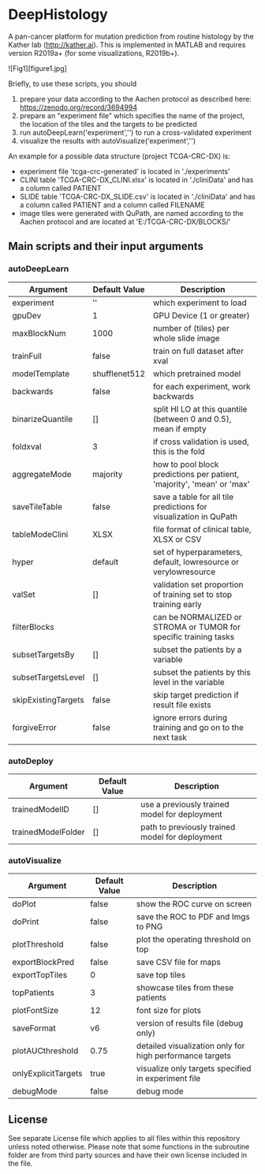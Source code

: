 # DeepHistology
A pan-cancer platform for mutation prediction from routine histology by the Kather lab (http://kather.ai). This is implemented in MATLAB and requires version R2019a+ (for some visualizations, R2019b+).

![Fig1][figure1.jpg]

Briefly, to use these scripts, you should
1. prepare your data according to the Aachen protocol as described here: https://zenodo.org/record/3694994 
2. prepare an "experiment file" which specifies the name of the project, the location of the tiles and the targets to be predicted
3. run autoDeepLearn('experiment','<your experiment name>') to run a cross-validated experiment
4. visualize the results with autoVisualize('experiment','<your experiment name>')

An example for a possible data structure (project TCGA-CRC-DX) is:
- experiment file 'tcga-crc-generated' is located in './experiments'
- CLINI table 'TCGA-CRC-DX_CLINI.xlsx' is located in './cliniData' and has a column called PATIENT
- SLIDE table 'TCGA-CRC-DX_SLIDE.csv' is located in './cliniData' and has a column called PATIENT and a column called FILENAME
- image tiles were generated with QuPath, are named according to the Aachen protocol and are located at 'E:/TCGA-CRC-DX/BLOCKS/' 

## Main scripts and their input arguments

### autoDeepLearn

Argument | Default Value | Description
--- | --- | ---
experiment | '' |  which experiment to load
gpuDev     | 1 | GPU Device (1 or greater)
maxBlockNum | 1000 | number of  (tiles) per whole slide image
trainFull | false | train on full dataset after xval
modelTemplate | shufflenet512 | which pretrained model
backwards | false | for each experiment, work backwards
binarizeQuantile | [] | split HI LO at this quantile (between 0 and 0.5), mean if empty
foldxval | 3 | if cross validation is used, this is the fold
aggregateMode | majority | how to pool block predictions per patient, 'majority', 'mean' or 'max'
saveTileTable | false | save a table for all tile predictions for visualization in QuPath
tableModeClini | XLSX | file format of clinical table, XLSX or CSV
hyper | default | set of hyperparameters, default, lowresource or verylowresource
valSet | [] | validation set proportion of training set to stop training early
filterBlocks |  | can be NORMALIZED or STROMA or TUMOR for specific training tasks
subsetTargetsBy | [] | subset the patients by a variable
subsetTargetsLevel | [] | subset the patients by this level in the variable
skipExistingTargets | false |  skip target prediction if result file exists
forgiveError | false | ignore errors during training and go on to the next task

### autoDeploy

Argument | Default Value | Description
--- | --- | ---
trainedModelID | [] | use a previously trained model for deployment
trainedModelFolder | [] |  path to previously trained model for deployment
    
### autoVisualize

Argument | Default Value | Description
--- | --- | ---
doPlot | false | show the ROC curve on screen
doPrint | false |  save the ROC to PDF and Imgs to PNG
plotThreshold  | false | plot the operating threshold on top
exportBlockPred | false |  save CSV file for maps
exportTopTiles | 0 | save top tiles
topPatients | 3 |  showcase tiles from these patients
plotFontSize | 12 |  font size for plots    
saveFormat | v6  | version of results file (debug only)   
plotAUCthreshold | 0.75 |  detailed visualization only for high performance targets
onlyExplicitTargets | true |  visualize only targets specified in experiment file
debugMode | false |  debug mode

## License
See separate License file which applies to all files within this repository unless noted otherwise. Please note that some functions in the subroutine folder are from third party sources and have their own license included in the file.
